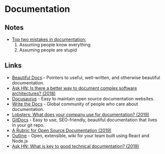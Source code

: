 # Documentation

## Notes

- [Top two mistakes in documentation:](https://twitter.com/dan_abramov/status/1083472984252260352)
  1. Assuming people know everything
  2. Assuming people are stupid

## Links

- [Beautiful Docs](https://github.com/PharkMillups/beautiful-docs#readme) - Pointers to useful, well-written, and otherwise beautiful documentation.
- [Ask HN: Is there a better way to document complex software architectures? (2018)](https://news.ycombinator.com/item?id=18508284)
- [Docusaurus](https://github.com/facebook/docusaurus) - Easy to maintain open source documentation websites.
- [Write the Docs](http://www.writethedocs.org/) - Global community of people who care about documentation.
- [Lobsters: What does your company use for documentation? (2019)](https://lobste.rs/s/6jc9qj/what_does_your_company_use_for)
- [GitDocs](https://github.com/timberio/gitdocs) - Easy to use, SEO-friendly, beautiful documentation that lives in your git repo.
- [A Rubric for Open Source Documentation (2019)](https://naildrivin5.com/blog/2019/08/23/a-rubric-for-open-source-documentation.html)
- [Outline](https://github.com/outline/outline) - Open, extensible, wiki for your team built using React and Node.js
- [Ask HN: What is key to good technical documentation? (2019)](https://news.ycombinator.com/item?id=20909783)

